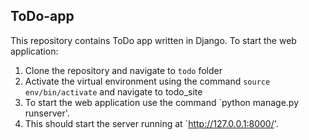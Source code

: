 ## ToDo-app

This repository contains ToDo app written in Django. 
To start the web application:
1. Clone the repository and navigate to `todo` folder
2. Activate the virtual environment using the command `source env/bin/activate` and navigate to todo_site
3. To start the web application use the command `python manage.py runserver'.
4. This should start the server running at `http://127.0.0.1:8000/'.

